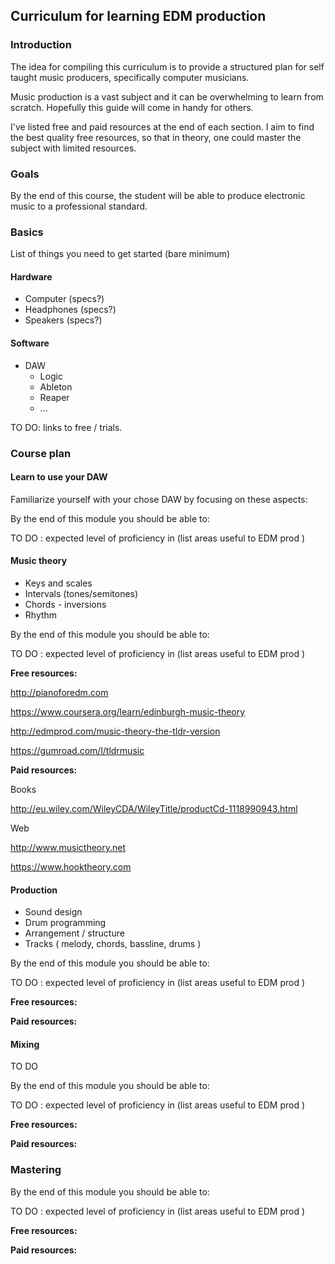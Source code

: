 ## Curriculum for learning EDM production

### Introduction

The idea for compiling this curriculum is to provide a structured plan for self taught music producers,
specifically computer musicians.

Music production is a vast subject and it can be overwhelming to learn from scratch. Hopefully this guide will come in
handy for others.

I've listed free and paid resources at the end of each section. I aim to find the best quality free resources,
so that in theory, one could master the subject with limited resources.

### Goals

By the end of this course, the student will be able to produce electronic music to a professional standard.

### Basics

List of things you need to get started (bare minimum)

#### Hardware
* Computer (specs?)
* Headphones (specs?)
* Speakers (specs?)

#### Software
* DAW
	* Logic
	* Ableton
	* Reaper
	* ...
	
TO DO: links to free / trials.

### Course plan

#### Learn to use your DAW

Familiarize yourself with your chose DAW by focusing on these aspects:

By the end of this module you should be able to:

TO DO : expected level of proficiency in (list areas useful to EDM prod )

#### Music theory

* Keys and scales
* Intervals (tones/semitones)
* Chords - inversions
* Rhythm

By the end of this module you should be able to:

TO DO : expected level of proficiency in (list areas useful to EDM prod )

**Free resources:**

http://pianoforedm.com

https://www.coursera.org/learn/edinburgh-music-theory

http://edmprod.com/music-theory-the-tldr-version

https://gumroad.com/l/tldrmusic

**Paid resources:**

Books

http://eu.wiley.com/WileyCDA/WileyTitle/productCd-1118990943.html

Web

http://www.musictheory.net

https://www.hooktheory.com

#### Production

* Sound design
* Drum programming
* Arrangement / structure
* Tracks ( melody, chords, bassline, drums )

By the end of this module you should be able to:

TO DO : expected level of proficiency in (list areas useful to EDM prod )

**Free resources:**


**Paid resources:**

#### Mixing

TO DO

By the end of this module you should be able to:

TO DO : expected level of proficiency in (list areas useful to EDM prod )

**Free resources:**


**Paid resources:**

### Mastering

By the end of this module you should be able to:

TO DO : expected level of proficiency in (list areas useful to EDM prod )

**Free resources:**


**Paid resources:**
